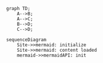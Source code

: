 
```mermaid
graph TD;
    A-->B;
    A-->C;
    B-->D;
    C-->D;
```

```mermaid
sequenceDiagram
	Site->>mermaid: initialize
	Site->>mermaid: content loaded
	mermaid->>mermaidAPI: init

```
